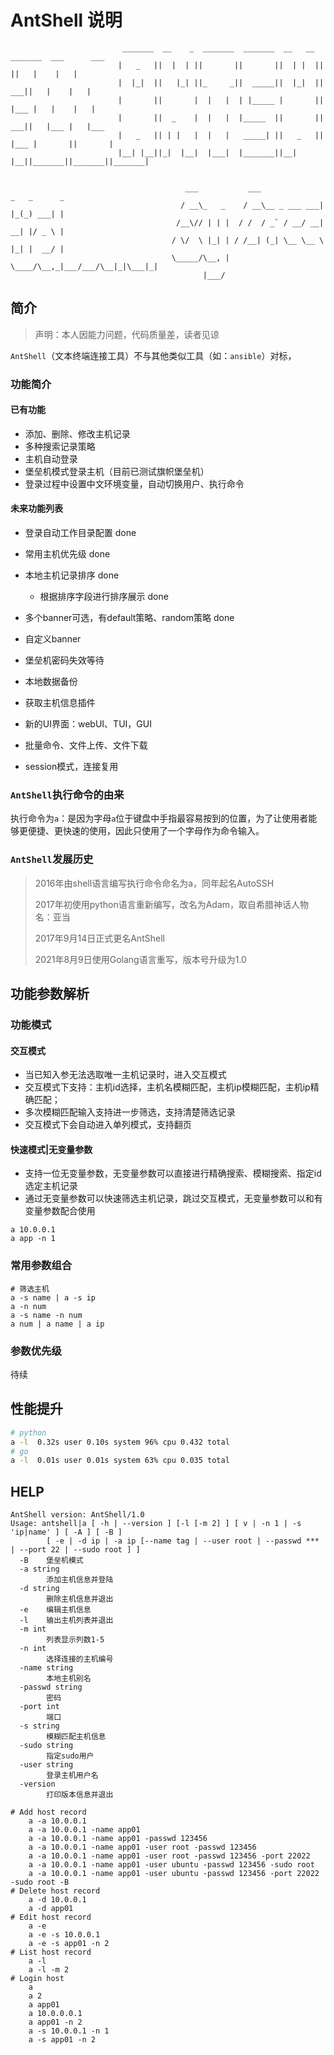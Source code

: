 # AntShell 说明

```
                         _______  __    _  _______  _______  __   __  _______  ___      ___
                        |   _   ||  |  | ||       ||       ||  | |  ||       ||   |    |   |
                        |  |_|  ||   |_| ||_     _||  _____||  |_|  ||    ___||   |    |   |
                        |       ||       |  |   |  | |_____ |       ||   |___ |   |    |   |
                        |       ||  _    |  |   |  |_____  ||       ||    ___||   |___ |   |___
                        |   _   || | |   |  |   |   _____| ||   _   ||   |___ |       ||       |
                        |__| |__||_|  |__|  |___|  |_______||__| |__||_______||_______||_______|


                                       ___           ___              _   _      _
                                      / __\_   _    / __\__ _ ___ ___| |_(_) ___| |
                                     /__\// | | |  / /  / _` / __/ __| __| |/ _ \ |
                                    / \/  \ |_| | / /__| (_| \__ \__ \ |_| |  __/ |
                                    \_____/\__, | \____/\__,_|___/___/\__|_|\___|_|
                                           |___/
```

## 简介

> 声明：本人因能力问题，代码质量差，读者见谅

`AntShell`（文本终端连接工具）不与其他类似工具（如：`ansible`）对标，

### 功能简介

#### 已有功能

* 添加、删除、修改主机记录
* 多种搜索记录策略
* 主机自动登录
* 堡垒机模式登录主机（目前已测试旗帜堡垒机）
* 登录过程中设置中文环境变量，自动切换用户、执行命令

#### 未来功能列表

* 登录自动工作目录配置 done
* 常用主机优先级 done
* 本地主机记录排序 done
  * 根据排序字段进行排序展示 done
* 多个banner可选，有default策略、random策略 done
* 自定义banner
* 堡垒机密码失效等待
* 本地数据备份


* 获取主机信息插件
* 新的UI界面：webUI、TUI，GUI
* 批量命令、文件上传、文件下载
* session模式，连接复用

### `AntShell`执行命令的由来

执行命令为`a`：是因为字母`a`位于键盘中手指最容易按到的位置，为了让使用者能够更便捷、更快速的使用，因此只使用了一个字母作为命令输入。

### `AntShell`发展历史

> 2016年由shell语言编写执行命令命名为a，同年起名AutoSSH
> 
> 2017年初使用python语言重新编写，改名为Adam，取自希腊神话人物名：亚当
> 
> 2017年9月14日正式更名AntShell
> 
> 2021年8月9日使用Golang语言重写，版本号升级为1.0

## 功能参数解析

### 功能模式

#### 交互模式

* 当已知入参无法选取唯一主机记录时，进入交互模式
* 交互模式下支持：主机id选择，主机名模糊匹配，主机ip模糊匹配，主机ip精确匹配；
* 多次模糊匹配输入支持进一步筛选，支持清楚筛选记录
* 交互模式下会自动进入单列模式，支持翻页

#### 快速模式|无变量参数

* 支持一位无变量参数，无变量参数可以直接进行精确搜索、模糊搜索、指定id选定主机记录
* 通过无变量参数可以快速筛选主机记录，跳过交互模式，无变量参数可以和有变量参数配合使用

```shell
a 10.0.0.1
a app -n 1
```
### 常用参数组合

```shell
# 筛选主机
a -s name | a -s ip
a -n num
a -s name -n num
a num | a name | a ip
```

### 参数优先级

待续

## 性能提升

```bash
# python
a -l  0.32s user 0.10s system 96% cpu 0.432 total
# go
a -l  0.01s user 0.01s system 63% cpu 0.035 total
```

## HELP

```
AntShell version: AntShell/1.0
Usage: antshell|a [ -h | --version ] [-l [-m 2] ] [ v | -n 1 | -s 'ip|name' ] [ -A ] [ -B ]
        [ -e | -d ip | -a ip [--name tag | --user root | --passwd *** | --port 22 | --sudo root ] ]
  -B	堡垒机模式
  -a string
    	添加主机信息并登陆
  -d string
    	删除主机信息并退出
  -e	编辑主机信息
  -l	输出主机列表并退出
  -m int
    	列表显示列数1-5
  -n int
    	选择连接的主机编号
  -name string
    	本地主机别名
  -passwd string
    	密码
  -port int
    	端口
  -s string
    	模糊匹配主机信息
  -sudo string
    	指定sudo用户
  -user string
    	登录主机用户名
  -version
    	打印版本信息并退出

# Add host record
	a -a 10.0.0.1
	a -a 10.0.0.1 -name app01
	a -a 10.0.0.1 -name app01 -passwd 123456
	a -a 10.0.0.1 -name app01 -user root -passwd 123456
	a -a 10.0.0.1 -name app01 -user root -passwd 123456 -port 22022
	a -a 10.0.0.1 -name app01 -user ubuntu -passwd 123456 -sudo root
	a -a 10.0.0.1 -name app01 -user ubuntu -passwd 123456 -port 22022 -sudo root -B
# Delete host record
	a -d 10.0.0.1
	a -d app01
# Edit host record
	a -e
	a -e -s 10.0.0.1
	a -e -s app01 -n 2
# List host record
	a -l
	a -l -m 2
# Login host
	a
	a 2
	a app01
	a 10.0.0.0.1
	a app01 -n 2
	a -s 10.0.0.1 -n 1
	a -s app01 -n 2
```
